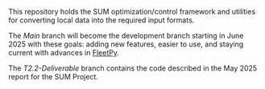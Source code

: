 This repository holds the SUM optimization/control framework and utilities for converting local data into the required input formats.

The *Main* branch will become the development branch starting in June 2025 with these goals: adding new features, easier to use, and staying current with advances in [FleetPy](https://github.com/TUM-VT/FleetPy). 

The *T2.2-Deliverable* branch contains the code described in the May 2025 report for the SUM Project.



